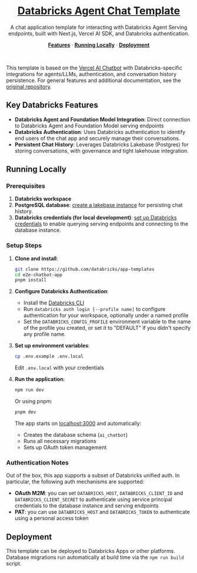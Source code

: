 <a href="https://docs.databricks.com/aws/en/generative-ai/agent-framework/chat-app">
  <h1 align="center">Databricks Agent Chat Template</h1>
</a>

<p align="center">
    A chat application template for interacting with Databricks Agent Serving endpoints, built with Next.js, Vercel AI SDK, and Databricks authentication.
</p>

<p align="center">
  <a href="#features"><strong>Features</strong></a> ·
  <a href="#running-locally"><strong>Running Locally</strong></a> ·
  <a href="#deployment"><strong>Deployment</strong></a>
</p>
<br/>

This template is based on the [Vercel AI Chatbot](https://github.com/vercel/ai-chatbot) with Databricks-specific integrations for agents/LLMs, authentication, and conversation history persistence.
For general features and additional documentation, see the [original repository](https://github.com/vercel/ai-chatbot/blob/main/README.md).

## Key Databricks Features

- **Databricks Agent and Foundation Model Integration**: Direct connection to Databricks Agent and Foundation Model serving endpoints
- **Databricks Authentication**: Uses Databricks authentication to identify end users of the chat app and securely manage their conversations.
- **Persistent Chat History**: Leverages Databricks Lakebase (Postgres) for storing conversations, with governance and tight lakehouse integration.

## Running Locally

### Prerequisites

1. **Databricks workspace**
2. **PostgreSQL database**: [create a lakebase instance](https://docs.databricks.com/aws/en/oltp/instances/create/) for persisting chat history.
3. **Databricks credentials (for local development)**: [set up Databricks credentials](#running-locally) to enable querying serving endpoints and connecting to the database instance. 

### Setup Steps

1. **Clone and install**:
   ```bash
   git clone https://github.com/databricks/app-templates
   cd e2e-chatbot-app
   pnpm install
   ```

2. **Configure Databricks Authentication**:

   - Install the [Databricks CLI](https://docs.databricks.com/en/dev-tools/cli/install.html)
   - Run `databricks auth login [--profile name]` to configure authentication for your workspace, optionally under a named profile
   - Set the `DATABRICKS_CONFIG_PROFILE` environment variable to the name of the profile you created, or set it to "DEFAULT" if you didn't specify any profile name.


3. **Set up environment variables**:
   ```bash
   cp .env.example .env.local
   ```

   Edit `.env.local` with your credentials

4. **Run the application**:
   ```bash
   npm run dev
   ```

   Or using pnpm:
   ```bash
   pnpm dev
   ```

   The app starts on [localhost:3000](http://localhost:3000) and automatically:
   - Creates the database schema (`ai_chatbot`)
   - Runs all necessary migrations
   - Sets up OAuth token management

### Authentication Notes

Out of the box, this app supports a subset of Databricks unified auth. In particular, the following auth mechanisms are supported:
- **OAuth M2M**: you can set `DATABRICKS_HOST`, `DATABRICKS_CLIENT_ID` and `DATABRICKS_CLIENT_SECRET` to authenticate using service principal credentials to the database instance and serving endpoints
- **PAT**: you can use `DATABRICKS_HOST` and `DATABRICKS_TOKEN` to authenticate using a personal access token


## Deployment

This template can be deployed to Databricks Apps or other platforms. Database migrations run automatically at build time via the `npm run build` script.
